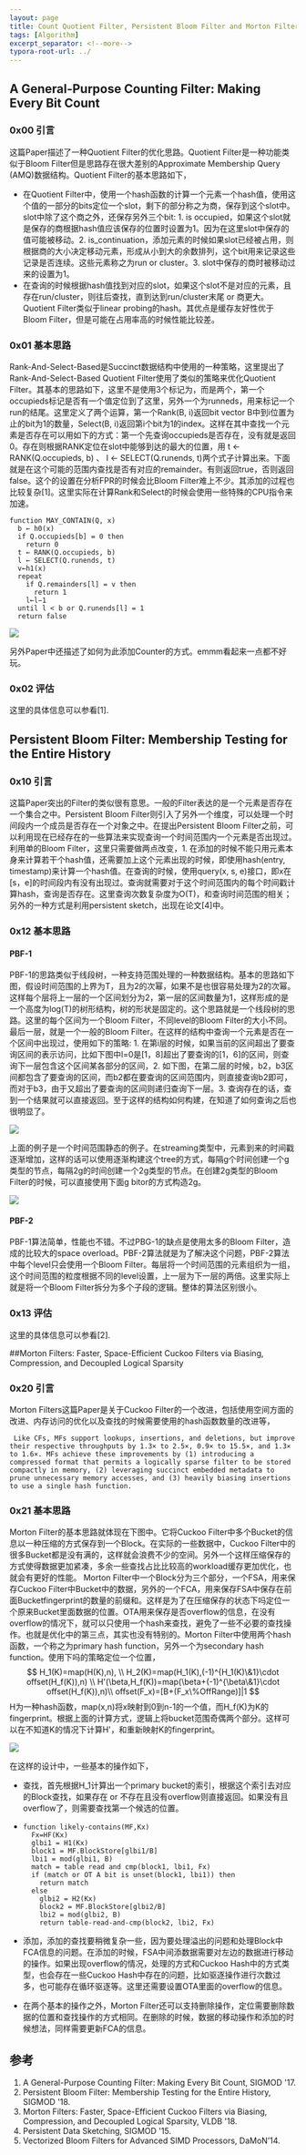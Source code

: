 ```yaml
---
layout: page
title: Count Quotient Filter, Persistent Bloom Filter and Morton Filters
tags: [Algorithm]
excerpt_separator: <!--more-->
typora-root-url: ../
---
```


## A General-Purpose Counting Filter: Making Every Bit Count

### 0x00 引言

  这篇Paper描述了一种Quotient Filter的优化思路。Quotient Filter是一种功能类似于Bloom Filter但是思路存在很大差别的Approximate Membership Query (AMQ)数据结构。Quotient Filter的基本思路如下，

* 在Quotient Filter中，使用一个hash函数的计算一个元素一个hash值，使用这个值的一部分的bits定位一个slot，剩下的部分称之为商，保存到这个slot中。slot中除了这个商之外，还保存另外三个bit: 1. is occupied，如果这个slot就是保存的商根据hash值应该保存的位置时设置为1。因为在这里slot中保存的值可能被移动。2. is_continuation，添加元素的时候如果slot已经被占用，则根据商的大小决定移动元素，形成从小到大的余数排列，这个bit用来记录这些记录是否连续。这些元素称之为run or cluster。3. slot中保存的商时被移动过来的设置为1。
* 在查询的时候根据hash值找到对应的slot，如果这个slot不是对应的元素，且存在run/cluster，则往后查找，直到达到run/cluster末尾 or 商更大。Quotient Filter类似于linear probing的hash。其优点是缓存友好性优于Bloom Filter，但是可能在占用率高的时候性能比较差。

### 0x01 基本思路

 Rank-And-Select-Based是Succinct数据结构中使用的一种策略，这里提出了Rank-And-Select-Based Quotient Filter使用了类似的策略来优化Quotient Filter。其基本的思路如下，这里不是使用3个标记为，而是两个，第一个occupieds标记是否有一个值定位到了这里，另外一个为runneds，用来标记一个run的结尾。这里定义了两个运算，第一个Rank(B, i)返回bit vector B中到i位置为止的bit为1的数量，Select(B, i)返回第i个bit为1的index。这样在其中查找一个元素是否存在可以用如下的方式：第一个先查询occupieds是否存在，没有就是返回0。存在则根据RANK定位在slot中能够到达的最大的位置，用 t ← RANK(Q.occupieds, b) 
 、 l ← SELECT(Q.runends, t)两个式子计算出来。下面就是在这个可能的范围内查找是否有对应的remainder。有则返回true，否则返回false。这个的设置在分析FPR的时候会比Bloom Filter难上不少。其添加的过程也比较复杂[1]。这里实际在计算Rank和Select的时候会使用一些特殊的CPU指令来加速。

```
function MAY_CONTAIN(Q, x) 
  b ← h0(x)
  if Q.occupieds[b] = 0 then 
    return 0
  t ← RANK(Q.occupieds, b) 
  l ← SELECT(Q.runends, t) 
  v←h1(x)
  repeat
    if Q.remainders[l] = v then 
      return 1
    l←l−1
  until l < b or Q.runends[l] = 1 
  return false
```

![](/assets/images/cqf-basic.png)

 另外Paper中还描述了如何为此添加Counter的方式。emmm看起来一点都不好玩。

### 0x02 评估

  这里的具体信息可以参看[1].

## Persistent Bloom Filter: Membership Testing for the Entire History

### 0x10 引言

  这篇Paper突出的Filter的类似很有意思。一般的Filter表达的是一个元素是否存在一个集合之中。Persistent Bloom Filter则引入了另外一个维度，可以处理一个时间段内一个成员是否存在一个对象之中。在提出Persistent Bloom Filter之前，可以利用现在已经存在的一些算法来实现查询一个时间范围内一个元素是否出现过。利用单的Bloom Filter，这里只需要做两点改变，1. 在添加的时候不能只用元素本身来计算若干个hash值，还需要加上这个元素出现的时候，即使用hash(entry, timestamp)来计算一个hash值。在查询的时候，使用query(x, s, e)接口，即x在[s，e]的时间段内有没有出现过。查询就需要对于这个时间范围内的每个时间戳计算hash，查询是否存在。这里查询次数复杂度为O(T)，和查询时间范围的相关；另外的一种方式是利用persistent sketch，出现在论文[4]中。

### 0x12 基本思路

#### PBF-1

  PBF-1的思路类似于线段树，一种支持范围处理的一种数据结构。基本的思路如下图，假设时间范围的上界为T，且为2的次幂，如果不是也很容易处理为2的次幂。这样每个层将上一层的一个区间划分为2，第一层的区间数量为1，这样形成的是一个高度为log(T)的树形结构，树的形状是固定的。这个思路就是一个线段树的思路。这里的每个区间为一个Bloom Filter，不同level的Bloom Filter的大小不同。最后一层，就是一个一般的Bloom Filter。在这样的结构中查询一个元素是否在一个区间中出现过，使用如下的策略: 1. 在第i层的时候，如果当前的区间超出了要查询区间的表示访问，比如下图中l=0是[1，8]超出了要查询的[1，6]的区间，则查询下一层包含这个区间某各部分的区间，2. 如下图，在第二层的时候，b2，b3区间都包含了要查询的区间，而b2都在要查询的区间范围内，则直接查询b2即可，而对于b3，由于又超出了要查询的区间则递归查询下一层。3. 查询存在的话，查到一个结果就可以直接返回。至于这样的结构如何构建，在知道了如何查询之后也很明显了。

![](/assets/images/pbf-pbf1.png)

 上面的例子是一个时间范围静态的例子。在streaming类型中，元素到来的时间戳逐渐增加，这样的话可以使用逐渐构建这个tree的方式，每隔g个时间创建一个g类型的节点，每隔2g的时间创建一个2g类型的节点。在创建2g类型的Bloom Filter的时候，可以直接使用下面g bitor的方式构造2g。

![](/assets/images/pbf-pbf1dyn.png)

#### PBF-2

  PBF-1算法简单，性能也不错。不过PBG-1的缺点是使用太多的Bloom Filter，造成的比较大的space overload。PBF-2算法就是为了解决这个问题，PBF-2算法中每个level只会使用一个Bloom Filter。每层将一个时间范围的元素组织为一组，这个时间范围的粒度根据不同的level设置，上一层为下一层的两倍。这里实际上就是将一个Bloom Filter拆分为多个子段的逻辑。整体的算法区别很小。

### 0x13 评估

  这里的具体信息可以参看[2].

##Morton Filters: Faster, Space-Efficient Cuckoo Filters via Biasing, Compression, and Decoupled Logical Sparsity

### 0x20 引言

  Morton Filters这篇Paper是关于Cuckoo Filter的一个改进，包括使用空间方面的改进、内存访问的优化以及查找的时候需要使用的hash函数数量的改进等，

```
 Like CFs, MFs support lookups, insertions, and deletions, but improve their respective throughputs by 1.3× to 2.5×, 0.9× to 15.5×, and 1.3× to 1.6×. MFs achieve these improvements by (1) introducing a compressed format that permits a logically sparse filter to be stored compactly in memory, (2) leveraging succinct embedded metadata to prune unnecessary memory accesses, and (3) heavily biasing insertions to use a single hash function.
```

### 0x21 基本思路

 Morton Filter的基本思路就体现在下图中。它将Cuckoo Filter中多个Bucket的信息以一种压缩的方式保存到一个Block。在实际的一些数据中，Cuckoo Filter中的很多Bucket都是没有满的，这样就会浪费不少的空间。另外一个这样压缩保存的方式使得数据更加紧凑，多余一些查找占比比较高的workload缓存更加优化，也就会有更好的性能。 Morton Filter中一个Block分为三个部分，一个FSA，用来保存Cuckoo Filter中Bucket中的数据，另外的一个FCA，用来保存FSA中保存在前面Bucketfingerprint的数量的前缀和。这样是为了在压缩保存的状态下吗定位一个原来Bucket里面数据的位置。OTA用来保存是否overflow的信息，在没有overflow的情况下，就可以只使用一个hash来查找，避免了一些不必要的查找操作。也就是优化中的第三点，其实也没有特别的。Morton Filter中使用两个hash函数，一个称之为primary hash function，另外一个为secondary hash function。使用下吗的策略定位一个位置，
$$
H_1(K)=map(H(K),n), \\ H_2(K)=map(H_1(K),(-1)^{H_1(K)\&1}\cdot offset(H_f(K)),n) \\
H'(\beta,H_f(K))=map(\beta+(-1)^{\beta\&1}\cdot offset(H_f(K)),n)\\
offset(F_x)=[B+(F_x\%OffRange)]|1
$$
 H为一种hash函数，map(x,n)将x映射到0到n-1的一个值，而H_f(K)为K的fingerprint。根据上面的计算方式，逻辑上将bucket范围奇偶两个部分。这样可以在不知道K的情况下计算H'，和重新映射K的fingerprint。



![](/assets/images/mortonfilter-basic.png)

 在这样的设计中，一些基本的操作如下，

* 查找，首先根据H_1计算出一个primary bucket的索引，根据这个索引去对应的Block查找，如果存在 or 不存在且没有overflow则直接返回。如果没有且overflow了，则需要查找第一个候选的位置。

* ```
  function likely-contains(MF,Kx) 
    Fx=HF(Kx)
    glbi1 = H1(Kx)
    block1 = MF.BlockStore[glbi1/B] 
    lbi1 = mod(glbi1, B)
    match = table read and cmp(block1, lbi1, Fx)
    if (match or OT A bit is unset(block1, lbi1)) then
      return match 
    else
      glbi2 = H2(Kx)
      block2 = MF.BlockStore[glbi2/B]
      lbi2 = mod(glbi2, B)
      return table-read-and-cmp(block2, lbi2, Fx)
  ```

* 添加，添加的查找要稍微复杂一些，因为要处理溢出的问题和处理Block中FCA信息的问题。在添加的时候，FSA中间添数据需要对左边的数据进行移动的操作。如果出现overflow的情况，处理的方式和Cuckoo Hash中的方式类型，也会存在一些Cuckoo Hash中存在的问题，比如驱逐操作进行次数过多，也可能存在循环驱逐等。这里还需要设置OTA里面的overflow的信息。

* 在两个基本的操作之外，Morton Filter还可以支持删除操作，定位需要删除数据的位置和查找操作的方式相同。在删除的时候，数据的移动操作和添加的时候想法，同样需要更新FCA的信息。

## 参考

1. A General-Purpose Counting Filter: Making Every Bit Count, SIGMOD '17.
2. Persistent Bloom Filter: Membership Testing for the Entire History, SIGMOD '18.
3. Morton Filters: Faster, Space-Efficient Cuckoo Filters via Biasing, Compression, and Decoupled Logical Sparsity, VLDB '18.
4. Persistent Data Sketching, SIGMOD '15.
5. Vectorized Bloom Filters for Advanced SIMD Processors, DaMoN’14.

